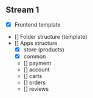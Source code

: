 ## Stream 1
- [x] Frontend template
- [] Folder structure (template)
- [] Apps structure 
    - [x] store (products)
    - [x] common
    - [] payment
    - [] account
    - [] carts
    - [] orders
    - [] reviews